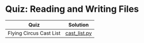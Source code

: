 # Quiz: Reading and Writing Files

| Quiz | Solution |
| --- | --- |
| Flying Circus Cast List | [cast_list.py](https://github.com/andreyyohanes/Udacity-Introduction-to-Python-Programming/blob/main/05%20Scripting/03%20Quiz%20Reading%20and%20Writing%20Files/cast_list.py) |

